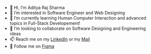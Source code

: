 - 👋 Hi, I’m Aditya Raj Sharma
- 👀 I’m interested in Software Engineer and Web Designing
- 🌱 I’m currently learning Human Computer Interaction and advanced topics in Full-Stack Developement!
- 💞️ I’m looking to collaborate on Software Designing and Engineering ideas
- 📫 Reach me on my [LinkedIn](https://www.linkedin.com/in/aditya-raj-sharma-16a4581b6/) or my [Mail](mailto:arsharma@ucsd.edu)
- 💞️ Follow me on [Figma](https://www.figma.com/@adityarajsharma)
<!---
Rebooting-Me/Rebooting-Me is a ✨ special ✨ repository because its `README.md` (this file) appears on your GitHub profile.
You can click the Preview link to take a look at your changes.
--->
